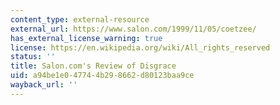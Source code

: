 ```yaml
---
content_type: external-resource
external_url: https://www.salon.com/1999/11/05/coetzee/
has_external_license_warning: true
license: https://en.wikipedia.org/wiki/All_rights_reserved
status: ''
title: Salon.com's Review of Disgrace
uid: a94be1e0-4774-4b29-8662-d80123baa9ce
wayback_url: ''
---
```

